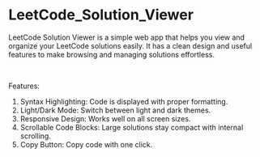 # LeetCode_Solution_Viewer

LeetCode Solution Viewer is a simple web app that helps you view and organize your LeetCode solutions easily. It has a clean design and useful features to make browsing and managing solutions effortless.

<br>

Features:<br>
1) Syntax Highlighting: Code is displayed with proper formatting.<br>
2) Light/Dark Mode: Switch between light and dark themes.<br>
3) Responsive Design: Works well on all screen sizes.<br>
4) Scrollable Code Blocks: Large solutions stay compact with internal scrolling.<br>
5) Copy Button: Copy code with one click.<br>
